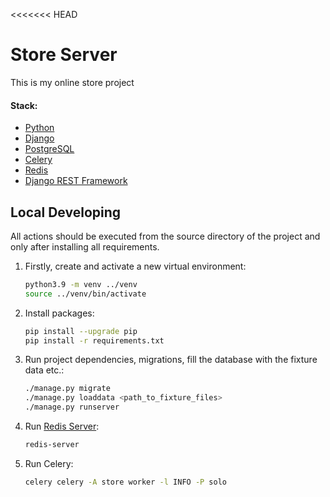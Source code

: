 <<<<<<< HEAD
# Store Server

This is my online store project

#### Stack:

- [Python](https://www.python.org/downloads/)
- [Django](https://www.djangoproject.com/)
- [PostgreSQL](https://www.postgresql.org/)
- [Celery](https://docs.celeryq.dev/en/stable/)
- [Redis](https://redis.io/)
- [Django REST Framework](https://www.django-rest-framework.org/)

## Local Developing

All actions should be executed from the source directory of the project and only after installing all requirements.

1. Firstly, create and activate a new virtual environment:
   ```bash
   python3.9 -m venv ../venv
   source ../venv/bin/activate
   ```
   
2. Install packages:
   ```bash
   pip install --upgrade pip
   pip install -r requirements.txt
   ```
   
3. Run project dependencies, migrations, fill the database with the fixture data etc.:
   ```bash
   ./manage.py migrate
   ./manage.py loaddata <path_to_fixture_files>
   ./manage.py runserver 
   ```
   
4. Run [Redis Server](https://redis.io/docs/getting-started/installation/):
   ```bash
   redis-server
   ```
   
5. Run Celery:
   ```bash
   celery celery -A store worker -l INFO -P solo
   ```
